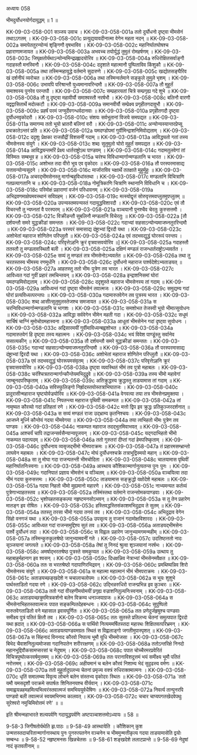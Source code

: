 अध्यायः 058

भीमदुर्योधनयोर्गदायुद्धम् ॥ 1 ॥
	
KK-09-03-058-001	सञ्जय उवाच ।
KK-09-03-058-001a	ततो दुर्योधनो दृष्ट्वा भीमसेनं तथाऽऽगतम् ।
KK-09-03-058-001c	प्रत्युद्ययावदीनात्मा वेगेन महता नदन् ॥
KK-09-03-058-002a	समापेततुरन्योन्यं शृङ्गिणौ वृषभाविव ।
KK-09-03-058-002c	महानिर्घातघोषश्च प्रहाराणामजायत ॥
KK-09-03-058-003a	अभवच्च तयोर्युद्धं तुमुलं रोमहर्षणम् ।
KK-09-03-058-003c	जिघृक्षतोर्यथाऽन्योन्यमिन्द्रप्रह्लादयोरिव ॥
KK-09-03-058-004a	रुधिरोक्षितसर्वाङ्गौ गदाहस्तौ मनस्विनौ ।
KK-09-03-058-004c	ददृशाते महात्मानौ पुष्पिताविव किंशुकौ ॥
KK-09-03-058-005a	तथा तस्मिन्महायुद्धे वर्तमाने सुदारुणे ।
KK-09-03-058-005c	खद्योतसङ्घैरिव खं दर्शनीयं व्यरोचत ॥
KK-09-03-058-006a	तथा तस्मिन्वर्तमाने सङ्कुले तुमुले भृशम् ।
KK-09-03-058-006c	उभावपि परिश्रान्तौ युध्यमानावरिन्दमौ ॥
KK-09-03-058-007a	तौ मुहूर्तं समाश्वस्य पुनरेव परन्तपौ ।
KK-09-03-058-007c	सम्प्रहारयतां चित्रे सम्प्रगृह्य गदे शुभे ॥
KK-09-03-058-008a	तौ तु दृष्ट्वा महावीर्यौ समाश्वस्तौ नरर्षभौ ।
KK-09-03-058-008c	बलिनौ वारणौ यद्वद्वासितार्थे मदोत्कटौ ॥
KK-09-03-058-009a	समानवीर्यौ सम्प्रेक्ष्य प्रगृहीतगदावुभौ ।
KK-09-03-058-009c	प्रहर्षं परमं जग्मुर्देवगन्धर्वदानवाः ॥
KK-09-03-058-010a	प्रगृहीतगदौ दृष्ट्वा दुर्योधनवृकोदरौ ।
KK-09-03-058-010c	संशयः सर्वभूतानां विजये समपद्यत ॥
KK-09-03-058-011a	समागम्य ततो भूयो भ्रातरौ बलिनां वरौ ।
KK-09-03-058-011c	अन्योन्यस्यान्तरप्रेप्सू प्रचक्रातेऽन्तरं प्रति ॥
KK-09-03-058-012a	यमदण्डोपमां गुर्वीमिन्द्राशनिमिवोद्यताम् ।
KK-09-03-058-012c	ददृशुः प्रेक्षका राजन्रौद्रीं विशसनीं गदाम् ॥
KK-09-03-058-013a	आविद्ध्यतो गतां तस्य भीमसेनस्य संयुगे ।
KK-09-03-058-013c	शब्दः सुतुमुलो घोरो मुहूर्तं समपद्यत ॥
KK-09-03-058-014a	आविद्ध्यन्तमरिं प्रेक्ष्य धार्तराष्ट्रोऽथ पाण्डवम् ।
KK-09-03-058-014c	गदामतुलवेगां तां विस्मितः सम्बभूव ह ॥
KK-09-03-058-015a	चरंश्च विविधान्मार्गान्मण्डलानि च भारत ।
KK-09-03-058-015c	अशोभत तदा वीरो भूय एव वृकोदरः ॥
KK-09-03-058-016a	तौ परस्परमासाद्य यत्तावन्योन्यसूदने ।
KK-09-03-058-016c	मार्जाराविव भक्षार्थे ततक्षाते मुहुर्मुहुः ॥
KK-09-03-058-017a	अचरद्भीमसेनस्तु मार्गान्बहुविधांस्तथा ।
KK-09-03-058-017c	मण्डलानि विचित्राणि गतप्रत्यागतानि च ॥
KK-09-03-058-018a	गोमूत्रिकाणि चित्राणि स्थानानि विविधानि च ।
KK-09-03-058-018c	परिमोक्षं प्रहाराणां वर्जनं परिधावनम् ॥
KK-09-03-058-019a	अभिद्रवणमाक्षेपमवस्थानं सविग्रहम् ।
KK-09-03-058-019c	मत्स्योद्वृत्तं सोरुवृत्तमवप्लुतमुपप्लुतम् ॥
KK-09-03-058-020a	उपन्यस्तमपन्यस्तं गदायुद्धविशारदौ ।
KK-09-03-058-020c	एवं तौ विचरन्तौ तु न्यघ्नतां वै परस्परम् ॥
KK-09-03-058-021a	वञ्चयानौ पुनश्चैव चेरतुः कुरुसत्तमौ ।
KK-09-03-058-021c	विक्रीडन्तौ सुबलिनौ मण्डलानि विचेरतुः ॥
KK-09-03-058-022a	[तौ दर्शयन्तौ समरे युद्धक्रीडां समन्ततः ।
KK-09-03-058-022c	गदाभ्यां सहसाऽन्योन्यमाजघ्नतुररिन्दमौ ॥
KK-09-03-058-023a	परस्परं समासाद्य दंष्ट्राभ्यां द्विरदौ यथा ।
KK-09-03-058-023c	अशोभेतां महाराज शोणितेन परिप्लुतौ ॥
KK-09-03-058-024a	एवं तदभवद्युद्धं घोररूपं परन्तप ।
KK-09-03-058-024c	परिवृत्तेऽहनि क्रूरं वृत्रवासवयोरिव ॥]
KK-09-03-058-025a	गदाहस्तौ ततस्तौ तु मण्डलावस्थितौ बली ।
KK-09-03-058-025a	दक्षिणं मण्डलं राजन्धार्तराष्ट्रोऽभ्यवर्तत ।
KK-09-03-058-025e	सव्यं तु मण्डलं तत्र भीमसेनोऽभ्यवर्तत ॥
KK-09-03-058-026a	तथा तु चरतस्तस्य भीमस्य रणमूर्धनि ।
KK-09-03-058-026c	दुर्योधनो महाराज पार्श्वदेशेऽभ्यताडयत् ॥
KK-09-03-058-027a	आहतस्तु ततो भीमः पुत्रेण तव भारत ।
KK-09-03-058-027c	आविध्यत गदां गुवीं प्रहारं तमचिन्तयन् ॥
KK-09-03-058-028a	इन्द्राशनिसमां घोरां यमदण्डमिवोद्यताम् ।
KK-09-03-058-028c	ददृशुस्ते महाराज भीमसेनस्य तां गदाम् ॥
KK-09-03-058-029a	आविध्यन्तं गदां दृष्ट्वा भीमसेनं तवात्मजः ।
KK-09-03-058-029c	समुद्यम्य गदां घोरां प्रत्यविध्यत्परन्तपः ॥
KK-09-03-058-030a	गदामारुतवेगेन तव पुत्रस्य भारत ।
KK-09-03-058-030c	शब्द आसीत्सुतुमुलस्तेजश्च समजायत ॥
KK-09-03-058-031a	स चरन्विविधान्मार्गान्मण्डलानि च भागशः ।
KK-09-03-058-031c	समशोभत तेजस्वी भूयो भीमात्सुयोधनः ॥
KK-09-03-058-032a	आविद्धा सर्ववेगेन भीमेन महती गदा ।
KK-09-03-058-032c	सधूमं सार्चिषं चाग्निं मुमोचोग्रमहास्वना ॥
KK-09-03-058-033a	आधूतां भीमसेनेन गदां दृष्ट्वा सुयोधनः ।
KK-09-03-058-033c	अद्रिसारमयीं गुर्वीमाविध्यन्बह्वशोभत ॥
KK-09-03-058-034a	गदामारुतवेगं हि दृष्ट्वा तस्य महात्मनः ।
KK-09-03-058-034c	भयं विवेश पाण्डूंस्तु सर्वानेव ससात्यकीन् ॥
KK-09-03-058-035a	तौ दर्शयन्तौ समरे युद्धक्रीडां समन्ततः ।
KK-09-03-058-035c	गदाभ्यां सहसाऽन्योन्यमाजघ्नतुररिन्दमौ ॥
KK-09-03-058-036a	तौ परस्परमासाद्य दंष्ट्राभ्यां द्विरदौ यथा ।
KK-09-03-058-036c	अशोभेतां महाराज शोणितेन परिप्लुतौ ॥
KK-09-03-058-037a	एवं तदभवद्युद्धं घोररूपमसंवृतम् ।
KK-09-03-058-037c	परिवृत्तेऽहनि क्रूरं वृत्रवासवयोरिव ॥
KK-09-03-058-038a	दृष्ट्वा व्यवस्थितं भीमं तव पुत्रो महाबलः ।
KK-09-03-058-038c	चरंश्चित्रतरान्मार्गान्कौन्तेयमभिदुद्रुवे ॥
KK-09-03-058-039a	तस्य भीमो महावेगां जाम्बूनदपरिष्कृताम् ।
KK-09-03-058-039c	अतिक्रुद्धस्य क्रुद्धस्तु ताडयामास तां गदाम् ॥
KK-09-03-058-040a	सविस्फुलिङ्गो निर्ह्रादस्तयोस्तत्राभिघातजः ।
KK-09-03-058-040c	प्रादुरासीन्महाराज घृष्टयोर्वज्रयोरिव ॥
KK-09-03-058-041a	वेगवत्या तया तत्र भीमसेनप्रमुक्तया ।
KK-09-03-058-041c	निपतन्त्या महाराज पृथिवी समकम्पत ॥
KK-09-03-058-042a	तां नामृष्यत कौरव्यो गदां प्रतिहतां रणे ।
KK-09-03-058-042c	मत्तो द्विप इव क्रुद्धः प्रतिकुञ्जरदर्शनात् ॥
KK-09-03-058-043a	स सव्यं मण्डलं राजा उद्भ्राम्य कृतनिश्चयः ।
KK-09-03-058-043c	आजघ्ने मूर्ध्नि कौन्तेयं गदया भीमवेगया ॥
KK-09-03-058-044a	तया त्वभिहतो भीमः पुत्रेण तव पाण्डवः ।
KK-09-03-058-044c	नाकम्पत महाराज तदद्भुतमिवाभवत् ॥
KK-09-03-058-045a	आश्चर्यं चापि तद्राजन्सर्वसैन्यान्यपूजयन् ।
KK-09-03-058-045c	यद्गदाभिहतो भीमो नाकम्पत पदात्पदम् ॥
KK-09-03-058-046a	ततो गुरुतरां दीप्तां गदां हेमपरिष्कृताम् ।
KK-09-03-058-046c	दुर्योधनाय व्यसृजद्भीमो भीमपराक्रमः ॥
KK-09-03-058-047a	तं प्रहारमसम्भ्रान्तो लाघवेन महाबलः ।
KK-09-03-058-047c	मोघं दुर्योधनश्चक्रे तत्राभूद्विस्मयो महान् ॥
KK-09-03-058-048a	सा तु मोघा गदा राजन्पतन्ती भीमचोदिता ।
KK-09-03-058-048c	चालयामास पृथिवीं महानिर्घातनिःस्वनाः ॥
KK-09-03-058-049a	आस्थाय कौशिकान्मार्गानुत्पतन्स पुनः पुनः ।
KK-09-03-058-049c	गदानिपातं प्रज्ञाय भीमसेनं च वञ्चितम् ॥
KK-09-03-058-050a	वञ्चयित्वा तदा भीमं गदया कुरुसत्तमः ।
KK-09-03-058-050c	ताडयामास सङ्क्रुद्धो वक्षोदेशे महाबलः ॥
KK-09-03-058-051a	गदया निहतो भीमो मुह्यमानो महारणे ।
KK-09-03-058-051c	नाभ्यमन्यत कर्तव्यं पुत्रेणाभ्याहतस्तव ॥
KK-09-03-058-052a	तस्मिंस्तथा वर्तमाने राजन्सोमकपाण्डवाः ।
KK-09-03-058-052c	भृशोपहतसङ्कल्पा नहृष्टमनसोऽभवन् ॥
KK-09-03-058-053a	स तु तेन प्रहारेण मातङ्ग इव रोषितः ।
KK-09-03-058-053c	हस्तिवद्धस्तिसंकाशमभिदुद्राव ते सुतम् ॥
KK-09-03-058-054a	ततस्तु तरसा भीमो गदया तनयं तव ।
KK-09-03-058-054c	अभिदुद्राव वेगेन सिंहो वनगजं यथा ॥
KK-09-03-058-055a	उपसृत्य तु राजानं गदामोक्षविशारदः ।
KK-09-03-058-055c	आविध्यत गदां राजन्समुद्दिश्य सुतं तव ॥
KK-09-03-058-056a	अताडयद्भीमसेनः पार्श्वे दुर्योधनं तदा ।
KK-09-03-058-056c	स विह्वलः प्रहारेण जानुभ्यामगमन्महीम् ॥
KK-09-03-058-057a	तस्मिन्कुरुकुलश्रेष्ठे जानुभ्यामवनीं गते ।
KK-09-03-058-057c	उदतिष्ठत्ततो नादः सृञ्जयानां जगत्पते ॥
KK-09-03-058-058a	तेषां तु निनदं श्रुत्वा शृञ्जयानां नरर्षभः ।
KK-09-03-058-058c	अमर्षाद्भरतश्रेष्ठ पुत्रस्ते समकुप्यत ॥
KK-09-03-058-059a	उत्थाय तु महाबाहुर्महानाग इव श्वसन् ।
KK-09-03-058-059c	दिधक्षन्निव नेत्राभ्यां भीमसेनमवैक्षत ॥
KK-09-03-058-060a	ततः स भरतश्रेष्ठो गदापाणिरभिद्रवन् ।
KK-09-03-058-060c	प्रमथिष्यन्निव शिरो भीमसेनस्य संयुगे ॥
KK-09-03-058-061a	स महात्मा महात्मानं भीमं भीमपराक्रमः ।
KK-09-03-058-061c	अताडयच्छङ्खदेशे न चचालाचलोपमः ॥
KK-09-03-058-062a	स भूयः शुशुभे पार्थस्ताडितो गदया रणे ।
KK-09-03-058-062c	उद्भिन्नरुधिरो राजन्प्रभिन्न इव कुञ्चरः ॥
KK-09-03-058-063a	ततो गदां वीरहणीमयोमयीं प्रगृह्य वज्राशनितुल्यनिःस्वनाम् ।
KK-09-03-058-063c	अताडयच्छत्रुममित्रकर्शनो बलेन विक्रम्य धनञ्जयाग्रजः ॥
KK-09-03-058-064a	स भीमसेनाभिहतस्तवात्मजः पपात सङ्कम्पितदेहबन्धनः ।
KK-09-03-058-064c	सुपुष्पितो मारुतवेगताडितो वने महासाल इवावघूर्णितः ॥
KK-09-03-058-065a	ततः प्रणेदुर्जहृषुश्च पाण्डवाः समीक्ष्य पुत्रं पतितं क्षितौ तव ।
KK-09-03-058-065c	ततः सुतस्ते प्रतिलभ्य चेतनां समुत्पपात द्विरदो यथा ह्रदात् ॥
KK-09-03-058-066a	स पार्थिवो नित्यममर्षितस्तदा महारथः शिक्षितवत्परिभ्रमन् ।
KK-09-03-058-066c	अताडयत्पाण्डवमग्रतः स्थितं स विह्वलाङ्गो जगतीमुपास्पृशत् ॥
KK-09-03-058-067a	स सिंहनादं विननाद कौरवो निपात्य भूमौ युधि भीममोजसा ।
KK-09-03-058-067c	बिभेद चैवाशनितुल्यमोजसा गदानिपातेन शरीररक्षणम् ॥
KK-09-03-058-068a	ततोऽन्तरिक्षे निनदो महानभूद्दिवौकसामप्सरसां च नेदुषाम् ।
KK-09-03-058-068c	पपात चोच्चैरमरप्रवेरितं विचित्रपुष्पोत्करवर्षमुत्तमम् ॥
KK-09-03-058-069a	ततः परानाविशदुत्तमं भयं समीक्ष्य भूमौ पतितं नरोत्तमम् ।
KK-09-03-058-069c	अहीयमानं च बलेन कौरवं निशाम्य भेदं सुदृढस्य वर्मणः ॥
KK-09-03-058-070a	ततो मुहूर्तादुपलभ्य चेतनां प्रमृज्य वक्त्रं रुधिराक्तमात्मनः ।
KK-09-03-058-070c	धृतिं समालम्ब्य विवृत्य लोचने बलेन संस्तभ्य वृकोदरः स्थितः ॥
KK-09-03-058-071a	`ततो यमौ यमसदृशौ पराक्रमे सपार्षतः शिनितनयश्च वीर्यवान् ।
KK-09-03-058-071c	समाह्वयन्नहमहमित्यभित्वरंस्तवात्मजं समभिययुर्वधैषिणः ॥
KK-09-03-058-072a	निवर्त्य तान्पुनरपि पाण्डवो बली तवात्मजं स्वयमभिगम्य कालवत् ।
KK-09-03-058-072c	चचार चाप्यपगतखेदवेपथुः सुरेश्वरो नमुचिमिवोत्तमं रणे' ॥ ॥
	
इति श्रीमन्महाभारते शल्यपर्वणि गदायुद्धपर्वणि अष्टपञ्चाशत्तमोऽध्यायः ॥ 58 ॥

9-58-3 जिगीषतोर्यथेति झ.पाठः ॥ 9-58-49 आस्थायेति । कौशिकान् कुश उन्मत्तस्तदाचरितान्मार्गानास्थाय पुनः पुनरुत्पतनेन वञ्चनेन च भीममुन्मत्तीकृत्य गदया ताडयामासेति द्वयोः सम्बन्धः ॥ 9-58-52 नहृष्टमनसः खिन्नचेतसः ॥ 9-58-61 शङ्खदेशे ललाटप्रान्ते ॥ 9-58-69 नेदुषां नादं कृतवतीनाम् ॥
